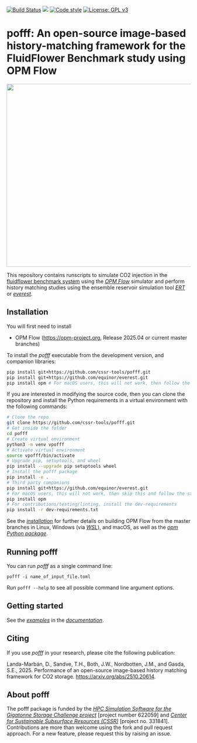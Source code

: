 [![Build Status](https://github.com/cssr-tools/pofff/actions/workflows/CI.yml/badge.svg)](https://github.com/cssr-tools/pofff/actions/workflows/CI.yml)
<a href="https://www.python.org/"><img src="https://img.shields.io/badge/python-3.11%20to%203.13-blue.svg"></a>
[![Code style](https://img.shields.io/badge/code%20style-black-000000.svg)](https://github.com/ambv/black)
[![License: GPL v3](https://img.shields.io/badge/License-GPLv3-blue.svg)](https://www.gnu.org/licenses/gpl-3.0)

# pofff: An open-source image-based history-matching framework for the FluidFlower Benchmark study using OPM Flow

<img src="docs/text/figs/readme.png" width="830" height="500">

This repository contains runscripts to simulate CO2 injection in the 
[fluidflower benchmark system](https://fluidflower.w.uib.no) using the 
[_OPM Flow_](https://opm-project.org/?page_id=19) simulator and perform history 
matching studies using the ensemble reservoir simulation tool 
[_ERT_](https://github.com/equinor/ert) or [_everest_](https://github.com/equinor/everest).

## Installation
You will first need to install
* OPM Flow (https://opm-project.org, Release 2025.04 or current master branches)

To install the _pofff_ executable from the development version, and companion libraries:

```bash
pip install git+https://github.com/cssr-tools/pofff.git
pip install git+https://github.com/equinor/everest.git
pip install opm # For macOS users, this will not work, then follow the steps in the docs
```

If you are interested in modifying the source code, then you can clone the repository and install the Python requirements in a virtual environment with the following commands:

```bash
# Clone the repo
git clone https://github.com/cssr-tools/pofff.git
# Get inside the folder
cd pofff
# Create virtual environment
python3 -m venv vpofff
# Activate virtual environment
source vpofff/bin/activate
# Upgrade pip, setuptools, and wheel
pip install --upgrade pip setuptools wheel
# Install the pofff package
pip install -e .
# Third party companions
pip install git+https://github.com/equinor/everest.git
# For macOS users, this will not work, then skip this and follow the steps in the docs
pip install opm
# For contributions/testing/linting, install the dev-requirements
pip install -r dev-requirements.txt
``` 

See the [_installation_](https://cssr-tools.github.io/pofff/installation.html) for further details on building OPM Flow from the master branches in Linux, Windows (via [_WSL_](https://learn.microsoft.com/en-us/windows/wsl/)), and macOS, as well as the [_opm Python package_](https://pypi.org/project/opm/).

## Running pofff
You can run _pofff_ as a single command line:
```
pofff -i name_of_input_file.toml
```
Run `pofff --help` to see all possible command line argument options.

## Getting started
See the [_examples_](https://cssr-tools.github.io/pofff/examples.html) in the [_documentation_](https://cssr-tools.github.io/pofff/introduction.html).

## Citing
If you use _pofff_ in your research, please cite the following publication:

Landa-Marbán, D., Sandve, T.H., Both, J.W., Nordbotten, J.M., and Gasda, S.E., 2025. Performance of an open-source image-based history matching framework for CO2 storage. https://arxiv.org/abs/2510.20614.

## About pofff
The pofff package is funded by the [_HPC Simulation Software for the Gigatonne Storage Challenge project_](https://www.norceresearch.no/en/projects/hpc-simulation-software-for-the-gigatonne-storage-challenge) [project number 622059] and [_Center for Sustainable Subsurface Resources (CSSR)_](https://cssr.no) [project no. 331841].
Contributions are more than welcome using the fork and pull request approach.
For a new feature, please request this by raising an issue.
